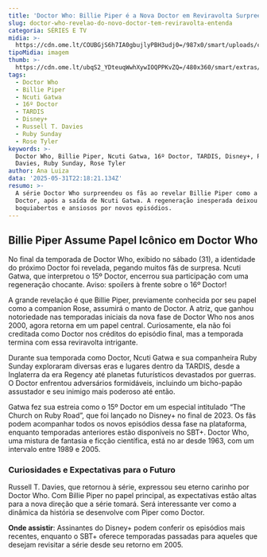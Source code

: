 ```yaml
---
title: 'Doctor Who: Billie Piper é a Nova Doctor em Reviravolta Surpreendente'
slug: doctor-who-revelao-do-novo-doctor-tem-reviravolta-entenda
categoria: SÉRIES E TV
midia: >-
  https://cdn.ome.lt/COUBGjS6h7IA0gbujlyPBH3udj0=/987x0/smart/uploads/conteudo/fotos/doctorwho_fpBpMMp.jpg
tipoMidia: imagem
thumb: >-
  https://cdn.ome.lt/ubqS2_YDteuqWwhXywIOQPPKvZQ=/480x360/smart/extras/conteudos/doctorwho_g8JOWj5.jpg
tags:
  - Doctor Who
  - Billie Piper
  - Ncuti Gatwa
  - 16º Doctor
  - TARDIS
  - Disney+
  - Russell T. Davies
  - Ruby Sunday
  - Rose Tyler
keywords: >-
  Doctor Who, Billie Piper, Ncuti Gatwa, 16º Doctor, TARDIS, Disney+, Russell T.
  Davies, Ruby Sunday, Rose Tyler
author: Ana Luiza
data: '2025-05-31T22:18:21.134Z'
resumo: >-
  A série Doctor Who surpreendeu os fãs ao revelar Billie Piper como a nova
  Doctor, após a saída de Ncuti Gatwa. A regeneração inesperada deixou muitos
  boquiabertos e ansiosos por novos episódios.
---
```


## Billie Piper Assume Papel Icônico em Doctor Who

<blockquote class="twitter-tweet"><a href="https://twitter.com/user/status/1928915147201958123"></a></blockquote>

No final da temporada de Doctor Who, exibido no sábado (31), a identidade do próximo Doctor foi revelada, pegando muitos fãs de surpresa. Ncuti Gatwa, que interpretou o 15º Doctor, encerrou sua participação com uma regeneração chocante. Aviso: spoilers à frente sobre o 16º Doctor!

<blockquote class="twitter-tweet"><a href="https://twitter.com/user/status/1928889354338124253"></a></blockquote>

A grande revelação é que Billie Piper, previamente conhecida por seu papel como a companion Rose, assumirá o manto de Doctor. A atriz, que ganhou notoriedade nas temporadas iniciais da nova fase de Doctor Who nos anos 2000, agora retorna em um papel central. Curiosamente, ela não foi creditada como Doctor nos créditos do episódio final, mas a temporada termina com essa reviravolta intrigante.

Durante sua temporada como Doctor, Ncuti Gatwa e sua companheira Ruby Sunday exploraram diversas eras e lugares dentro da TARDIS, desde a Inglaterra da era Regency até planetas futurísticos devastados por guerras. O Doctor enfrentou adversários formidáveis, incluindo um bicho-papão assustador e seu inimigo mais poderoso até então.

Gatwa fez sua estreia como o 15º Doctor em um especial intitulado “The Church on Ruby Road”, que foi lançado no Disney+ no final de 2023. Os fãs podem acompanhar todos os novos episódios dessa fase na plataforma, enquanto temporadas anteriores estão disponíveis no SBT+. Doctor Who, uma mistura de fantasia e ficção científica, está no ar desde 1963, com um intervalo entre 1989 e 2005.

### Curiosidades e Expectativas para o Futuro

Russell T. Davies, que retornou à série, expressou seu eterno carinho por Doctor Who. Com Billie Piper no papel principal, as expectativas estão altas para a nova direção que a série tomará. Será interessante ver como a dinâmica da história se desenvolve com Piper como Doctor.

**Onde assistir**: Assinantes do Disney+ podem conferir os episódios mais recentes, enquanto o SBT+ oferece temporadas passadas para aqueles que desejam revisitar a série desde seu retorno em 2005.

